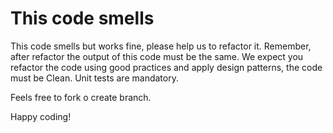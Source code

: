 # This code smells
This code smells but works fine, please help us to refactor it. Remember, after refactor the output of this code must be the same.
We expect you refactor the code using good practices and apply design patterns, the code must be Clean. Unit tests are mandatory. 

Feels free to fork o create branch.

Happy coding!
